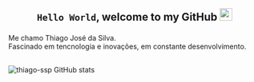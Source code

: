 ## <div><p align="center">`Hello World`, welcome to my GitHub <img src="https://user-images.githubusercontent.com/42378118/110234147-e3259600-7f4e-11eb-95be-0c4047144dea.gif" width="25"></div></p>
Me chamo Thiago José da Silva.<br>
Fascinado em tencnologia e inovações, em constante desenvolvimento.<br>
## 
![thiago-ssp GitHub stats](https://github-readme-stats.vercel.app/api?username=thiago-ssp&show_icons=true&theme=transparent&hide_border=true&hide=issues,&bg_color=00000000)



